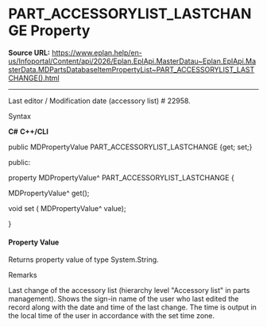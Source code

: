 # PART_ACCESSORYLIST_LASTCHANGE Property

**Source URL:** https://www.eplan.help/en-us/Infoportal/Content/api/2026/Eplan.EplApi.MasterDatau~Eplan.EplApi.MasterData.MDPartsDatabaseItemPropertyList~PART_ACCESSORYLIST_LASTCHANGE().html

---

Last editor / Modification date (accessory list) # 22958.

Syntax

**C#**
**C++/CLI**


public MDPropertyValue PART_ACCESSORYLIST_LASTCHANGE {get; set;}

public:

property MDPropertyValue^ PART_ACCESSORYLIST_LASTCHANGE {

   MDPropertyValue^ get();

   void set (    MDPropertyValue^ value);

}


#### Property Value

Returns property value of type System.String.

Remarks

Last change of the accessory list (hierarchy level "Accessory list" in parts management). Shows the sign-in name of the user who last edited the record along with the date and time of the last change. The time is output in the local time of the user in accordance with the set time zone.
